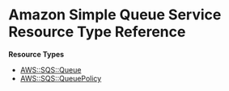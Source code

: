 # Amazon Simple Queue Service Resource Type Reference<a name="AWS_SQS"></a>

**Resource Types**
+ [AWS::SQS::Queue](aws-properties-sqs-queues.md)
+ [AWS::SQS::QueuePolicy](aws-properties-sqs-policy.md)
